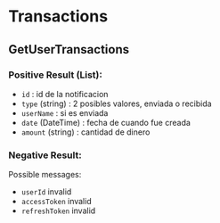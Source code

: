 # Transactions

## **GetUserTransactions**

### Positive Result (List):
- `id` : id de la notificacion
- `type` (string) : 2 posibles valores, enviada o recibida
- `userName` : si es enviada
- `date` (DateTime) : fecha de cuando fue creada
- `amount` (string) : cantidad de dinero 

### Negative Result:
Possible messages:
- `userId` invalid
- `accessToken` invalid
- `refreshToken` invalid
